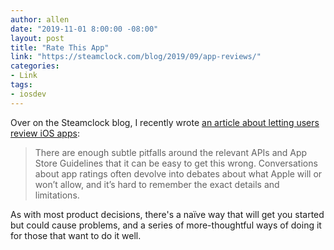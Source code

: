 ```yaml
---
author: allen
date: "2019-11-01 8:00:00 -08:00"
layout: post
title: "Rate This App"
link: "https://steamclock.com/blog/2019/09/app-reviews/"
categories:
- Link
tags:
- iosdev
---
```


Over on the Steamclock blog, I recently wrote [an article about letting users review iOS apps](https://steamclock.com/blog/2019/09/app-reviews/):

> There are enough subtle pitfalls around the relevant APIs and App Store Guidelines that it can be easy to get this wrong. Conversations about app ratings often devolve into debates about what Apple will or won’t allow, and it’s hard to remember the exact details and limitations.

As with most product decisions, there's a naïve way that will get you started but could cause problems, and a series of more-thoughtful ways of doing it for those that want to do it well.